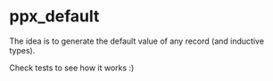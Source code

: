 # ppx_default

The idea is to generate the default value of any record (and inductive types).

Check tests to see how it works :)
